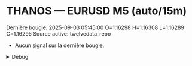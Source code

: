 # THANOS — EURUSD M5 (auto/15m)
Dernière bougie: 2025-09-03 05:45:00  O=1.16298  H=1.16308  L=1.16289  C=1.16295
Source active: twelvedata_repo

- Aucun signal sur la dernière bougie.

<details><summary>Debug</summary>

- TD_API_KEY manquant.

</details>